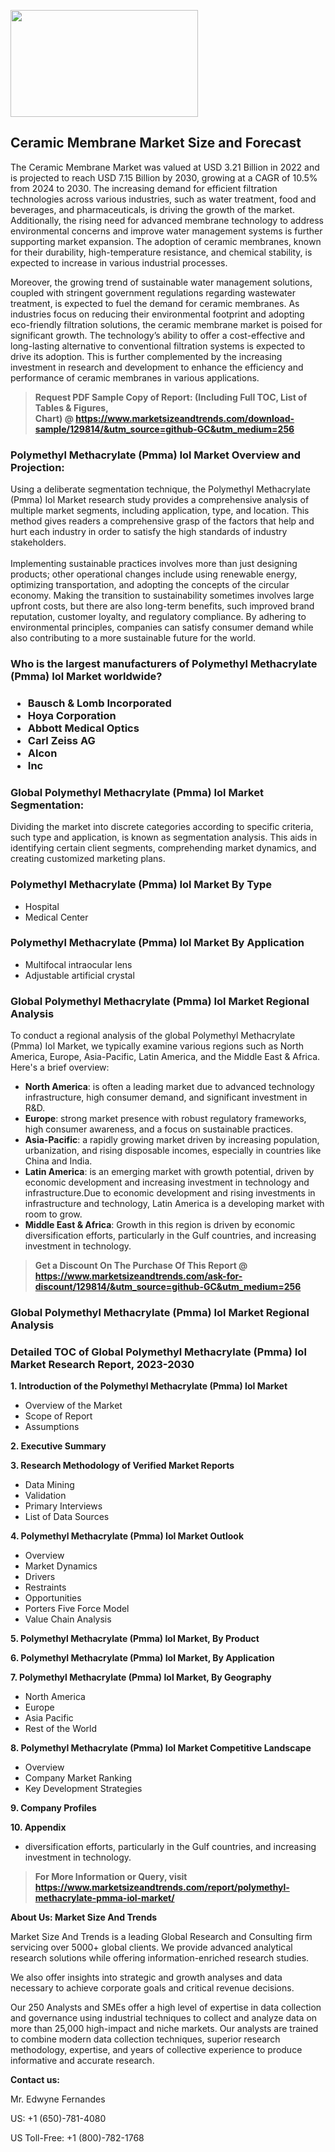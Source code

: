 <p><img class="alignnone size-medium wp-image-20088" src="https://ffe5etoiles.com/wp-content/uploads/2024/12/MST1-300x171.png" alt="" width="300" height="171" /></p><h2>Ceramic Membrane Market Size and Forecast</h2><p>The Ceramic Membrane Market was valued at USD 3.21 Billion in 2022 and is projected to reach USD 7.15 Billion by 2030, growing at a CAGR of 10.5% from 2024 to 2030. The increasing demand for efficient filtration technologies across various industries, such as water treatment, food and beverages, and pharmaceuticals, is driving the growth of the market. Additionally, the rising need for advanced membrane technology to address environmental concerns and improve water management systems is further supporting market expansion. The adoption of ceramic membranes, known for their durability, high-temperature resistance, and chemical stability, is expected to increase in various industrial processes. <p>Moreover, the growing trend of sustainable water management solutions, coupled with stringent government regulations regarding wastewater treatment, is expected to fuel the demand for ceramic membranes. As industries focus on reducing their environmental footprint and adopting eco-friendly filtration solutions, the ceramic membrane market is poised for significant growth. The technology’s ability to offer a cost-effective and long-lasting alternative to conventional filtration systems is expected to drive its adoption. This is further complemented by the increasing investment in research and development to enhance the efficiency and performance of ceramic membranes in various applications.</p></p><blockquote id="" class=""><strong>Request PDF Sample Copy of Report: (Including Full TOC, List of Tables &amp; Figures, Chart)&nbsp;@&nbsp;<strong><a href="https://www.marketsizeandtrends.com/download-sample/129814/&utm_source=github-GC&utm_medium=256" target="_blank">https://www.marketsizeandtrends.com/download-sample/129814/&utm_source=github-GC&utm_medium=256</a></strong></strong></blockquote><h3 id="" class="">Polymethyl Methacrylate (Pmma) Iol Market&nbsp;Overview and Projection:</h3><p id="" class="">Using a deliberate segmentation technique, the Polymethyl Methacrylate (Pmma) Iol Market research study provides a comprehensive analysis of multiple market segments, including application, type, and location. This method gives readers a comprehensive grasp of the factors that help and hurt each industry in order to satisfy the high standards of industry stakeholders. <br /> <br />Implementing sustainable practices involves more than just designing products; other operational changes include using renewable energy, optimizing transportation, and adopting the concepts of the circular economy. Making the transition to sustainability sometimes involves large upfront costs, but there are also long-term benefits, such improved brand reputation, customer loyalty, and regulatory compliance. By adhering to environmental principles, companies can satisfy consumer demand while also contributing to a more sustainable future for the world.</p><h3 id="" class="">Who is the largest manufacturers of&nbsp;Polymethyl Methacrylate (Pmma) Iol Market worldwide?</h3><h3 class=""><p><ul><li>Bausch & Lomb Incorporated </li><li> Hoya Corporation </li><li> Abbott Medical Optics </li><li> Carl Zeiss AG </li><li> Alcon </li><li> Inc</li></ul></p></h3><h3 id="" class="">Global&nbsp;Polymethyl Methacrylate (Pmma) Iol Market Segmentation:</h3><p id="" class="">Dividing the market into discrete categories according to specific criteria, such type and application, is known as segmentation analysis. This aids in identifying certain client segments, comprehending market dynamics, and creating customized marketing plans.</p><h3 id="" class="">Polymethyl Methacrylate (Pmma) Iol Market&nbsp;By Type</h3><p><p><ul><li>Hospital</li><li> Medical Center</p></li></ul></p></p><h3 id="" class="">Polymethyl Methacrylate (Pmma) Iol Market&nbsp;By Application</h3><p class=""><p><ul><li>Multifocal intraocular lens</li><li> Adjustable artificial crystal</li></ul></p></p><h3 id="" class="">Global Polymethyl Methacrylate (Pmma) Iol Market Regional Analysis</h3><p id="" class="">To conduct a regional analysis of the global Polymethyl Methacrylate (Pmma) Iol Market, we typically examine various regions such as North America, Europe, Asia-Pacific, Latin America, and the Middle East &amp; Africa. Here's a brief overview:</p><ul><li><strong>North America</strong>: is often a leading market due to advanced technology infrastructure, high consumer demand, and significant investment in R&amp;D.</li><li><strong>Europe</strong>: strong market presence with robust regulatory frameworks, high consumer awareness, and a focus on sustainable practices.</li><li><strong>Asia-Pacific</strong>: a rapidly growing market driven by increasing population, urbanization, and rising disposable incomes, especially in countries like China and India.</li><li><strong>Latin America</strong>: is an emerging market with growth potential, driven by economic development and increasing investment in technology and infrastructure.Due to economic development and rising investments in infrastructure and technology, Latin America is a developing market with room to grow.</li><li><strong>Middle East &amp; Africa</strong>: Growth in this region is driven by economic diversification efforts, particularly in the Gulf countries, and increasing investment in technology.</li></ul><blockquote id="" class=""><strong>Get a Discount On The Purchase Of This Report @ <strong><a href="https://www.marketsizeandtrends.com/ask-for-discount/129814/&utm_source=github-GC&utm_medium=256" target="_blank">https://www.marketsizeandtrends.com/ask-for-discount/129814/&utm_source=github-GC&utm_medium=256</a></strong></strong></blockquote><h3 id="" class="">Global Polymethyl Methacrylate (Pmma) Iol Market Regional Analysis</h3><h3 id="" class="">Detailed TOC of Global Polymethyl Methacrylate (Pmma) Iol Market Research Report, 2023-2030</h3><p id="" class=""><strong>1. Introduction of the Polymethyl Methacrylate (Pmma) Iol Market</strong></p><ul><li>Overview of the Market</li><li>Scope of Report</li><li>Assumptions</li></ul><p id="" class=""><strong>2. Executive Summary</strong></p><p id="" class=""><strong>3. Research Methodology of Verified Market Reports</strong></p><ul><li>Data Mining</li><li>Validation</li><li>Primary Interviews</li><li>List of Data Sources</li></ul><p id="" class=""><strong>4. Polymethyl Methacrylate (Pmma) Iol Market Outlook</strong></p><ul><li>Overview</li><li>Market Dynamics</li><li>Drivers</li><li>Restraints</li><li>Opportunities</li><li>Porters Five Force Model</li><li>Value Chain Analysis</li></ul><p id="" class=""><strong>5. Polymethyl Methacrylate (Pmma) Iol Market, By Product</strong></p><p id="" class=""><strong>6. Polymethyl Methacrylate (Pmma) Iol Market, By Application</strong></p><p id="" class=""><strong>7. Polymethyl Methacrylate (Pmma) Iol Market, By Geography</strong></p><ul><li>North America</li><li>Europe</li><li>Asia Pacific</li><li>Rest of the World</li></ul><p id="" class=""><strong>8. Polymethyl Methacrylate (Pmma) Iol Market Competitive Landscape</strong></p><ul><li>Overview</li><li>Company Market Ranking</li><li>Key Development Strategies</li></ul><p id="" class=""><strong>9. Company Profiles</strong></p><p id="" class=""><strong>10. Appendix</strong></p><ul><li>diversification efforts, particularly in the Gulf countries, and increasing investment in technology.</li></ul><blockquote id="" class=""><strong>For More Information or Query, visit <strong><strong><a href="https://www.marketsizeandtrends.com/report/polymethyl-methacrylate-pmma-iol-market/" target="_blank">https://www.marketsizeandtrends.com/report/polymethyl-methacrylate-pmma-iol-market/</a></strong></strong></strong></blockquote><p id="" class=""><strong>About Us: Market Size And Trends</strong></p><p id="" class="">Market Size And Trends is a leading Global Research and Consulting firm servicing over 5000+ global clients. We provide advanced analytical research solutions while offering information-enriched research studies.</p><p id="" class="">We also offer insights into strategic and growth analyses and data necessary to achieve corporate goals and critical revenue decisions.</p><p id="" class="">Our 250 Analysts and SMEs offer a high level of expertise in data collection and governance using industrial techniques to collect and analyze data on more than 25,000 high-impact and niche markets. Our analysts are trained to combine modern data collection techniques, superior research methodology, expertise, and years of collective experience to produce informative and accurate research.</p><p id="" class=""><strong>Contact us:</strong></p><p id="" class="">Mr. Edwyne Fernandes</p><p id="" class="">US: +1 (650)-781-4080</p><p id="" class="">US Toll-Free: +1 (800)-782-1768</p>

